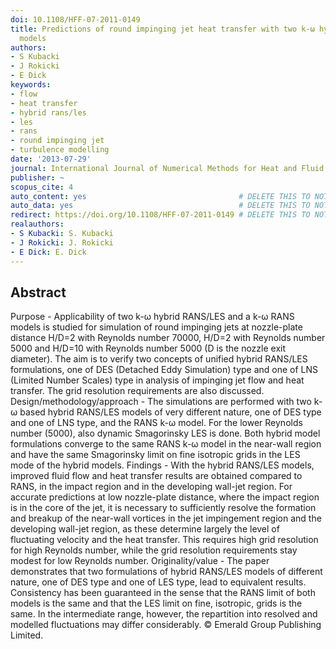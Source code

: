 ```yaml
---
doi: 10.1108/HFF-07-2011-0149
title: Predictions of round impinging jet heat transfer with two k-ω hybrid RANS/LES
  models
authors:
- S Kubacki
- J Rokicki
- E Dick
keywords:
- flow
- heat transfer
- hybrid rans/les
- les
- rans
- round impinging jet
- turbulence modelling
date: '2013-07-29'
journal: International Journal of Numerical Methods for Heat and Fluid Flow
publisher: ~
scopus_cite: 4
auto_content: yes                                  # DELETE THIS TO NOT AUTO GENERATE CONTENT
auto_data: yes                                     # DELETE THIS TO NOT AUTO GENERATE METADATA
redirect: https://doi.org/10.1108/HFF-07-2011-0149 # DELETE THIS TO NOT REDIRECT
realauthors:
- S Kubacki: S. Kubacki
- J Rokicki: J. Rokicki
- E Dick: E. Dick
---
```



## Abstract
Purpose - Applicability of two k-ω hybrid RANS/LES and a k-ω RANS models is studied for simulation of round impinging jets at nozzle-plate distance H/D=2 with Reynolds number 70000, H/D=2 with Reynolds number 5000 and H/D=10 with Reynolds number 5000 (D is the nozzle exit diameter). The aim is to verify two concepts of unified hybrid RANS/LES formulations, one of DES (Detached Eddy Simulation) type and one of LNS (Limited Number Scales) type in analysis of impinging jet flow and heat transfer. The grid resolution requirements are also discussed. Design/methodology/approach - The simulations are performed with two k-ω based hybrid RANS/LES models of very different nature, one of DES type and one of LNS type, and the RANS k-ω model. For the lower Reynolds number (5000), also dynamic Smagorinsky LES is done. Both hybrid model formulations converge to the same RANS k-ω model in the near-wall region and have the same Smagorinsky limit on fine isotropic grids in the LES mode of the hybrid models. Findings - With the hybrid RANS/LES models, improved fluid flow and heat transfer results are obtained compared to RANS, in the impact region and in the developing wall-jet region. For accurate predictions at low nozzle-plate distance, where the impact region is in the core of the jet, it is necessary to sufficiently resolve the formation and breakup of the near-wall vortices in the jet impingement region and the developing wall-jet region, as these determine largely the level of fluctuating velocity and the heat transfer. This requires high grid resolution for high Reynolds number, while the grid resolution requirements stay modest for low Reynolds number. Originality/value - The paper demonstrates that two formulations of hybrid RANS/LES models of different nature, one of DES type and one of LES type, lead to equivalent results. Consistency has been guaranteed in the sense that the RANS limit of both models is the same and that the LES limit on fine, isotropic, grids is the same. In the intermediate range, however, the repartition into resolved and modelled fluctuations may differ considerably. © Emerald Group Publishing Limited.
